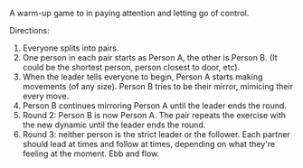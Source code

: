 A warm-up game to in paying attention and letting go of control.

Directions:
1. Everyone splits into pairs.
2. One person in each pair starts as Person A, the other is Person B. (It could be the shortest person, person closest to door, etc).
3. When the leader tells everyone to begin, Person A starts making movements (of any size). Person B tries to be their mirror, mimicing their every move.
4. Person B continues mirroring Person A until the leader ends the round.
5. Round 2: Person B is now Person A. The pair repeats the exercise with the new dynamic until the leader ends the round.
6. Round 3: neither person is the strict leader or the follower. Each partner should lead at times and follow at times, depending on what they're feeling at the moment. Ebb and flow.

